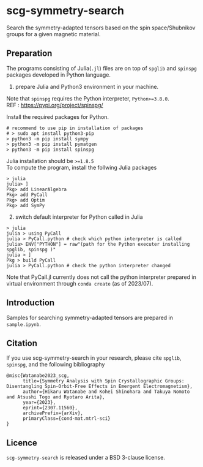 # scg-symmetry-search

Search the symmetry-adapted tensors based on the spin space/Shubnikov groups for a given magnetic material.

## Preparation

The programs consisting of Julia(`.jl`) files are on top of `spglib` and `spinspg` packages developed in Python language.

1. prepare Julia and Python3 environment in your machine.

Note that `spinspg` requires the Python interpreter, `Python>=3.8.0`.  
REF : https://pypi.org/project/spinspg/


Install the required packages for Python.
```
# recommend to use pip in installation of packages
# > sudo apt install python3-pip
> python3 -m pip install sympy
> python3 -m pip install pymatgen
> python3 -m pip install spinspg
```

Julia installation should be `>=1.8.5`  
To compute the program, install the follwing Julia packages
```
> julia 
julia> ]
Pkg> add LinearAlgebra
Pkg> add PyCall
Pkg> add Optim
Pkg> add SymPy
```

2. switch default interpreter for Python called in Julia 

```
> julia
julia > using PyCall
julia > PyCall.python # check which python interpreter is called
julia> ENV["PYTHON"] = raw"(path for the Python executer installing spglib, spinspg )"
julia > ]
Pkg > build PyCall
julia > PyCall.python # check the python interpreter changed
```
Note that PyCall.jl currently does not call the python interpreter prepared in virtual environment through `conda create` (as of 2023/07).


## Introduction 

Samples for searching symmetry-adapted tensors are prepared in `sample.ipynb`. 





## Citation

If you use scg-symmetry-search in your research, please cite `spglib`, `spinspg`, and the following bibliography

```
@misc{Watanabe2023_scg,
      title={Symmetry Analysis with Spin Crystallographic Groups: Disentangling Spin-Orbit-Free Effects in Emergent Electromagnetism}, 
      author={Hikaru Watanabe and Kohei Shinohara and Takuya Nomoto and Atsushi Togo and Ryotaro Arita},
      year={2023},
      eprint={2307.11560},
      archivePrefix={arXiv},
      primaryClass={cond-mat.mtrl-sci}
}
```

## Licence 

 `scg-symmetry-search` is released under a BSD 3-clause license.

